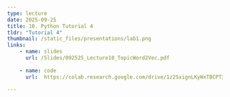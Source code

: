 ```yaml
---
type: lecture
date: 2025-09-25
title: 10. Python Tutorial 4
tldr: "Tutorial 4"
thumbnail: /static_files/presentations/lab1.png
links: 
    - name: slides
      url: /Slides/092525_Lecture10_TopicWord2Vec.pdf
    
    - name: code
      url:  https://colab.research.google.com/drive/1z2SxignLKyWxTBCPT3X6kzmp8xYMj6TR?usp=sharing
      
---
```

